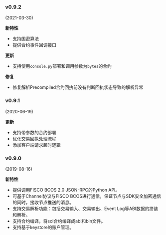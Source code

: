 ### v0.9.2
(2021-03-30)

**新特性**
- 支持国密算法
- 提供合约事件回调接口

**更新**

- 支持使用`console.py`部署和调用参数为`bytes`的合约

**修复**

- 修复解析Precompiled合约回执前没有判断回执状态导致的解析异常


### v0.9.1
(2020-06-19)

**更新**
- 支持带参数的合约部署
- 优化交易回执处理流程
- 添加客户端请求超时逻辑


### v0.9.0

(2019-08-16)

**新特性** 

- 提供调用FISCO BCOS 2.0 JSON-RPC的Python API。
- 可基于Channel协议与FISCO BCOS进行通信，保证节点与SDK安全加密通信的同时，接收节点推送的消息。
- 支持交易解析功能：包括交易输入、交易输出、Event Log等ABI数据的拼装和解析。
- 支持合约编译，将sol合约编译成abi和bin文件。
- 支持基于keystore的账户管理。
